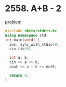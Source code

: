 # 2558. A+B - 2

[problem](https://www.acmicpc.net/problem/2558)

```cpp
#include <bits/stdc++.h> 
using namespace std;
int main(void) {
  ios::sync_with_stdio(0);
  cin.tie(0);

  int a, b;
  cin >> a >> b;
  cout << a + b << endl;

  return 0;
}
```
